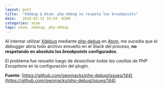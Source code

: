 ```yaml
---
layout: post
title:  "Xdebug & Atom: php-debug no respeta los breakpoints"
date:   2016-03-31 19:59 -0300
categories: atom
tags: atom, xdebug, php-debug
---
```


Al intentar utilizar [Xdebug](https://xdebug.org/) mediante [php-debug](https://atom.io/packages/php-debug) en [Atom](https://atom.io/), me sucedía que el debugger abría todo archivo envuelto en el Stack del proceso, __no respetando en absoluto los *breakpoints* configurados__.

El problema fue resuelto luego de _desactivar todas las casillas de PHP Exceptions_ en la configuración del plugin.

__Fuente__: [https://github.com/gwomacks/php-debug/issues/144](https://github.com/gwomacks/php-debug/issues/144)
